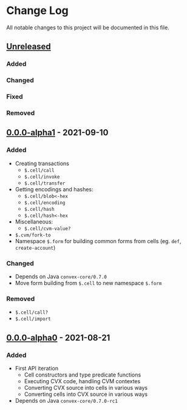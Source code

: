# Change Log

All notable changes to this project will be documented in this file.



## [Unreleased]

### Added

### Changed

### Fixed

### Removed



## [0.0.0-alpha1] - 2021-09-10

### Added

- Creating transactions
    - `$.cell/call`
    - `$.cell/invoke`
    - `$.cell/transfer`
- Getting encodings and hashes:
    - `$.cell/blob<-hex`
    - `$.cell/encoding`
    - `$.cell/hash`
    - `$.cell/hash<-hex`
- Miscellaneous:
    - `$.cell/cvm-value?` 
- `$.cvm/fork-to`
- Namespace `$.form` for building common forms from cells (eg. `def`, `create-account`)

### Changed

- Depends on Java `convex-core/0.7.0`
- Move form building from `$.cell` to new namespace `$.form`

### Removed

- `$.cell/call?`
- `$.cell/import`



## [0.0.0-alpha0] - 2021-08-21

### Added

- First API iteration
    - Cell constructors and type predicate functions
    - Executing CVX code, handling CVM contextes
    - Converting CVX source into cells in various ways
    - Converting cells into CVX source in various ways
- Depends on Java `convex-core/0.7.0-rc1`



[Unreleased]:  https://github.com/helins/convex.lisp.cljc/compare/cvm/0.0.0-alpha1...HEAD
[0.0.0-alpha1]:  https://github.com/helins/convex.lisp.cljc/compare/cvm/0.0.0-alpha0...cvm/0.0.0-alpha1
[0.0.0-alpha0]: https://github.com/helins/convex.lisp.cljc/releases/tag/cvm/0.0.0-alpha0
